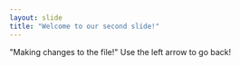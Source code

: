 ```yaml
---
layout: slide
title: "Welcome to our second slide!"
---
```

"Making changes to the file!" 
Use the left arrow to go back!

